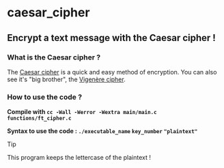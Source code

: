 # caesar_cipher
## Encrypt a text message with the Caesar cipher !

### What is the Caesar cipher ?
The [Caesar cipher](https://en.wikipedia.org/wiki/Caesar_cipher) is a quick and easy method of encryption.
You can also see it's "big brother", the [Vigenère cipher](https://github.com/dinosnake666/vigenere-cipher).

### How to use the code ?
**Compile with `cc -Wall -Werror -Wextra main/main.c functions/ft_cipher.c`**

**Syntax to use the code : `./executable_name` `key_number` `"plaintext"`**

> [!TIP]
> This program keeps the lettercase of the plaintext !
